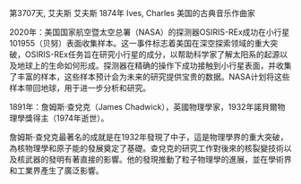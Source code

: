 第3707天, 艾夫斯
艾夫斯 1874年
Ives, Charles 美国的古典音乐作曲家

2020年：美国国家航空暨太空总署（NASA）的探测器OSIRIS-REx成功在小行星101955（贝努）表面收集样本。这一事件标志着美国在深空探索领域的重大突破，OSIRIS-REx任务旨在研究小行星的成分，以帮助科学家了解太阳系的起源以及地球上的生命如何形成。探测器在精确的操作下成功接触到小行星表面，并收集了丰富的样本，这些样本预计会为未来的研究提供宝贵的数据。NASA计划将这些样本带回地球，用于进一步分析和研究。

1891年：詹姆斯·查兌克（James Chadwick），英國物理學家，1932年諾貝爾物理學獎得主（1974年逝世）。

詹姆斯·查兌克最著名的成就是在1932年發現了中子，這是物理學界的重大突破，為核物理學和原子能的發展奠定了基礎。查兌克的研究工作對後來的核裂變技術以及核武器的發明有著直接的影響。他的發現推動了粒子物理學的進展，並在學術界和工業界產生了廣泛影響。
